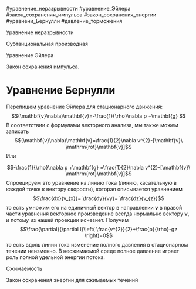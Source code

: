 #уравнение_неразрывности #уравнение_Эйлера   #закон_сохранения_импульса    #закон_сохранения_энергии   #уравнени_Бернулли #давление_торможения   

Уравнение неразрывности

Субтанциональная производная

Уравнение Эйлера

Закон сохранения импульса. 

# Уравнение Бернулли
Перепишем уравнение Эйлера для стационарного движения:
$$(\mathbf{v}\nabla)\mathbf{v}=-\frac{1}{\rho}\nabla p +\mathbf{g} $$
В соответствии с формулами векторного анализа, мы также можем записать 
$$(\mathbf{v}\nabla)\mathbf{v}=\frac{1}{2}\nabla v^{2}-[\mathbf{v}\ \mathrm{rot}\mathbf{v}]$$
Или

$$-\frac{1}{\rho}\nabla p +\mathbf{g} =\frac{1}{2}\nabla v^{2}-[\mathbf{v}\ \mathrm{rot}\mathbf{v}]$$
Спроецируем это уравнение на линию тока (линию, касательную в каждой точке к вектору скорости), которая описывается уравнением  $$\frac{dx}{v_{x}}= \frac{dy}{vy}= \frac{dz}{v_{z}}$$
то есть умножим его на единичный вектор в направлении $\mathbf{v}$
в правой части уравнения векторное произведение всегда нормально вектору $\mathbf{v}$, и потому из нашей проекции исчезнет. Получим
 $$\frac{\partial}{\partial l}\left( \frac{v^{2}}{2}+\frac{p}{\rho}-gz \right)=0$$то есть вдоль линии тока изменение полного давления в стационарном течении неизменно.
 В несжимаемой среде полное давление играет роль полной удельной энергии потока.


Сжимаемость

Закон сохранения энергии для сжимаемых течений



